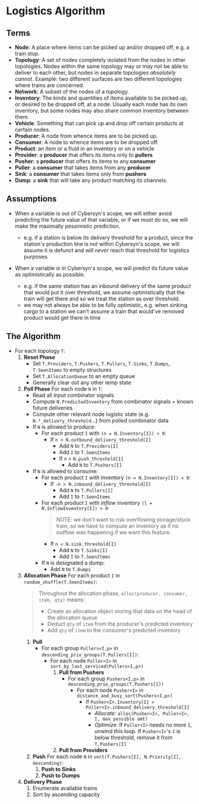 # Logistics Algorithm

## Terms

- **Node**: A place where items can be picked up and/or dropped off, e.g. a train stop.
- **Topology**: A set of nodes completely isolated from the nodes in other topologies. Nodes within the same topology may or may not be able to deliver to each other, but nodes in separate topologies *absolutely cannot*. Example: two different surfaces are two different topologies where trains are concerned.
- **Network**: A subset of the nodes of a topology.
- **Inventory**: The kinds and quantities of items available to be picked up, or desired to be dropped off, at a node. Usually each node has its own inventory, but some nodes may also share common inventory between them.
- **Vehicle**: Something that can pick up and drop off certain products at certain nodes.
- **Producer**: A node from whence items are to be picked up.
- **Consumer**: A node to whence items are to be dropped off.
- **Product**: an item or a fluid in an inventory or on a vehicle
- **Provider**: a **producer** that offers its items only to **pullers**
- **Pusher**: a **producer** that offers its items to any **consumer**
- **Puller**: a **consumer** that takes items from any **producer**
- **Sink**: a **consumer** that takes items only from **pushers**
- **Dump**: a **sink** that will take any product matching its channels.

## Assumptions

- When a variable is out of Cybersyn's scope, we will either avoid predicting the future value of that variable, or if we must do so, we will make the maximally pessimistic prediction.
	- e.g. if a station is below its delivery threshold for a product, since the station's production line is not within Cybersyn's scope, we will assume it is defunct and will *never* reach that threshold for logistics purposes.

- When a variable *is* in Cybersyn's scope, we will predict its future value as optimistically as possible.
	- e.g. if the same station has an inbound delivery of the same product that would put it over threshold, we assume optimistically that the train will get there and so we treat the station as over threshold.
	- we may not always be able to be fully optimistic, e.g. when sinking cargo to a station we can't assume a train that would've removed product would get there in time

## The Algorithm

- For each topology `T`:
	1. **Reset Phase**
		- Set `T.Providers`, `T.Pushers`, `T.Pullers`, `T.Sinks`, `T.Dumps`, `T.SeenItems` to empty structures
		- Set `T.AllocationQueue` to an empty queue
		- Generally clear out any other temp state
	1. **Poll Phase** For each node `N` in `T`:
		- Read all input combinator signals
		- Compute `N.PredictedInventory` from combinator signals + known future deliveries
		- Compute other relevant node logistic state (e.g. `N.*_delivery_threshold`...) from polled combinator data
		- If `N` is allowed to produce:
			- For each product `I` with `(n = N.Inventory[I]) > 0`:
				- If `n > N.outbound_delivery_threshold[I]`
					* Add `N` to `T.Providers[I]`
					* Add `I` to `T.SeenItems`
					- If `n` > `N.push_threshold[I]`
						* Add `N` to `T.Pushers[I]`
		- If `N` is allowed to consume:
			- For each product `I` with inventory `(n = N.Inventory[I]) < 0`:
				- If `-n > N.inbound_delivery_threshold[I]`
					* Add `N` to `T.Pullers[I]`
					* Add `I` to `T.SeenItems`
			- For each product `I` with *inflow* inventory `(l = N.InflowInventory[I]) > 0`
				> NOTE: we don't want to risk overflowing storage/stuck train, so we have to
				> compute an inventory as if no outflow was happening if we want this feature.
				- If `n < N.sink_threshold[I]`
					* Add `N` to `T.Sinks[I]`
					* Add `I` to `T.SeenItems`
			- If `N` is designated a dump:
				- Add `N` to `T.Dumps`
	1. **Allocation Phase** For each product `I` in `random_shuffle(T.SeenItems)`:
		> Throughout the allocation phase, `alloc(producer, consumer, item, qty)` means:
		> - Create an allocation object storing that data on the head of the allocation queue
		> - Deduct `qty` of `item` from the producer's predicted inventory
		> - Add `qty` of `item` to the consumer's predicted inventory
		1. **Pull**
			- For each group `Pullers<I,p>` in `descending_prio_groups(T.Pullers[I])`:
				- For each node `Puller<I>` in `sort_by_last_serviced(Pullers<I,p>)`
					1. **Pull from Pushers**
						- For each group `Pushers<I,p>` in `descending_prio_groups(T.Pushers[I])`
							- For each node `Pusher<I>` in `distance_and_busy_sort(Pushers<I,p>)`
								- If `Pusher<I>.Inventory[I] > Puller<I>.inbound_delivery_threshold[I]`
									- *Allocate:* `alloc(Pusher<I>, Puller<I>, I, max possible amt)`
									- *Optimize:* If `Puller<I>` needs no more `I`, unwind this loop. If `Pusher<I>`'s `I` is below threshold, remove it from `T.Pushers[I]`
					1. **Pull from Providers**
		1. **Push** For each node `N` in `sort(T.Pushers[I], N.Priority[I], descending)`:
			1. **Push to Sinks**
			1. **Push to Dumps**
	1. **Delivery Phase**
		1. Enumerate available trains
		2. Sort by ascending capacity
